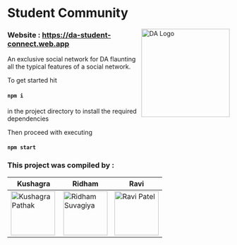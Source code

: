 # Student Community

<img alt="DA Logo" align="right" width="200" height="200" src="https://upload.wikimedia.org/wikipedia/en/thumb/b/b1/Dhirubhai_Ambani_Institute_of_Information_and_Communication_Technology_logo.png/220px-Dhirubhai_Ambani_Institute_of_Information_and_Communication_Technology_logo.png">

### Website : https://da-student-connect.web.app
An exclusive social network for DA flaunting all the typical features of a social network.

To get started hit 
#### `npm i`
in the project directory to install the required dependencies

Then proceed with executing 
#### `npm start`

### This project was compiled by : 

Kushagra | Ridham | Ravi 
--- | --- | ---
<img alt="Kushagra Pathak" align="left" width="100" height="100" src="https://avatars.githubusercontent.com/u/45987083?v=4"> | <img alt="Ridham Suvagiya" align="center" width="100" height="100" src="https://avatars.githubusercontent.com/u/70639096?v=4"> | <img alt="Ravi Patel" align="center" width="100" height="100" src="https://avatars.githubusercontent.com/u/45730266?v=4">
